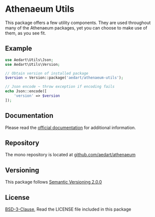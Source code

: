 # Athenaeum Utils

This package offers a few utility components.
They are used throughout many of the Athenaeum packages, yet you can choose to make use of them, as you see fit.

## Example

```php
use Aedart\Utils\Json;
use Aedart\Utils\Version;

// Obtain version of installed package
$version = Version::package('aedart/athenaeum-utils');

// Json encode ~ throw exception if encoding fails
echo Json::encode([
    'version' => $version
]);
```

## Documentation

Please read the [official documentation](https://aedart.github.io/athenaeum/) for additional information.

## Repository

The mono repository is located at [github.com/aedart/athenaeum](https://github.com/aedart/athenaeum)

## Versioning

This package follows [Semantic Versioning 2.0.0](http://semver.org/)

## License

[BSD-3-Clause](http://spdx.org/licenses/BSD-3-Clause), Read the LICENSE file included in this package
